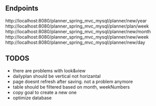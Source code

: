 Endpoints 
------------------------------------
http://localhost:8080/planner_spring_mvc_mysql/planner/new/year
http://localhost:8080/planner_spring_mvc_mysql/planner/plan/week
http://localhost:8080/planner_spring_mvc_mysql/planner/new/month
http://localhost:8080/planner_spring_mvc_mysql/planner/new/week
http://localhost:8080/planner_spring_mvc_mysql/planner/new/day

TODOS
-----------------------------------------
* there are problems with look&view
* dailyplan should be vertical not horizantal
* page doesnt refresh after saving. not a problem anymore
* table should be filtered based on month, weekNumbers
* copy goal to create a new one
* optimize database





